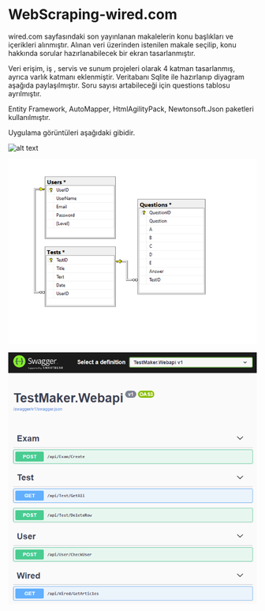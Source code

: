 # WebScraping-wired.com

wired.com sayfasındaki son yayınlanan makalelerin konu başlıkları ve içerikleri alınmıştır. 
Alınan veri üzerinden istenilen makale seçilip, konu hakkında sorular hazırlanabilecek bir ekran tasarlanmıştır.

Veri erişim, iş , servis ve sunum projeleri olarak 4 katman tasarlanmış, ayrıca varlık katmanı eklenmiştir.
Veritabanı Sqlite ile hazırlanıp diyagram aşağıda paylaşılmıştır. Soru sayısı artabileceği için questions tablosu ayrılmıştır.

Entity Framework, AutoMapper, HtmlAgilityPack, Newtonsoft.Json paketleri kullanılmıştır.

Uygulama görüntüleri aşağıdaki gibidir.  
  
  

![alt text](https://github.com/atillarin/WebScraping-wired.com/blob/master/video.gif?raw=true)

![alt text](https://github.com/atillarin/WebScraping-wired.com/blob/master/DBdiagram.PNG?raw=true)

![alt text](https://github.com/atillarin/WebScraping-wired.com/blob/master/webapi.PNG?raw=true)
